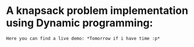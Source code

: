 # A knapsack problem implementation using Dynamic programming:
    Here you can find a live demo: *Tomorrow if i have time :p*


